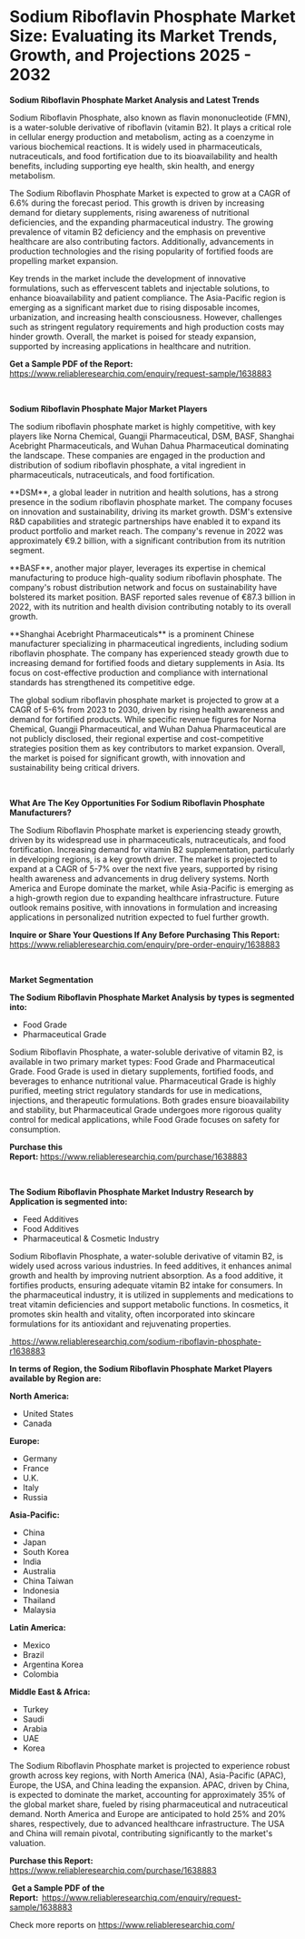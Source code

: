 <p><h1>Sodium Riboflavin Phosphate Market Size: Evaluating its Market Trends, Growth, and Projections 2025 - 2032</h1></p><p><strong>Sodium Riboflavin Phosphate Market Analysis and Latest Trends</strong></p>
<p><p>Sodium Riboflavin Phosphate, also known as flavin mononucleotide (FMN), is a water-soluble derivative of riboflavin (vitamin B2). It plays a critical role in cellular energy production and metabolism, acting as a coenzyme in various biochemical reactions. It is widely used in pharmaceuticals, nutraceuticals, and food fortification due to its bioavailability and health benefits, including supporting eye health, skin health, and energy metabolism.</p><p>The Sodium Riboflavin Phosphate Market is expected to grow at a CAGR of 6.6% during the forecast period. This growth is driven by increasing demand for dietary supplements, rising awareness of nutritional deficiencies, and the expanding pharmaceutical industry. The growing prevalence of vitamin B2 deficiency and the emphasis on preventive healthcare are also contributing factors. Additionally, advancements in production technologies and the rising popularity of fortified foods are propelling market expansion.</p><p>Key trends in the market include the development of innovative formulations, such as effervescent tablets and injectable solutions, to enhance bioavailability and patient compliance. The Asia-Pacific region is emerging as a significant market due to rising disposable incomes, urbanization, and increasing health consciousness. However, challenges such as stringent regulatory requirements and high production costs may hinder growth. Overall, the market is poised for steady expansion, supported by increasing applications in healthcare and nutrition.</p></p>
<p><strong>Get a Sample PDF of the Report:&nbsp;</strong> <a href="https://www.reliableresearchiq.com/enquiry/request-sample/1638883?utm_campaign=1144&utm_medium=2&utm_source=Github&utm_content=ia&utm_term=25012025&utm_id=sodium-riboflavin-phosphate">https://www.reliableresearchiq.com/enquiry/request-sample/1638883</a></p>
<p>&nbsp;</p>
<p><strong>Sodium Riboflavin Phosphate Major Market Players</strong></p>
<p><p>The sodium riboflavin phosphate market is highly competitive, with key players like Norna Chemical, Guangji Pharmaceutical, DSM, BASF, Shanghai Acebright Pharmaceuticals, and Wuhan Dahua Pharmaceutical dominating the landscape. These companies are engaged in the production and distribution of sodium riboflavin phosphate, a vital ingredient in pharmaceuticals, nutraceuticals, and food fortification.</p><p>**DSM**, a global leader in nutrition and health solutions, has a strong presence in the sodium riboflavin phosphate market. The company focuses on innovation and sustainability, driving its market growth. DSM's extensive R&D capabilities and strategic partnerships have enabled it to expand its product portfolio and market reach. The company's revenue in 2022 was approximately €9.2 billion, with a significant contribution from its nutrition segment.</p><p>**BASF**, another major player, leverages its expertise in chemical manufacturing to produce high-quality sodium riboflavin phosphate. The company's robust distribution network and focus on sustainability have bolstered its market position. BASF reported sales revenue of €87.3 billion in 2022, with its nutrition and health division contributing notably to its overall growth.</p><p>**Shanghai Acebright Pharmaceuticals** is a prominent Chinese manufacturer specializing in pharmaceutical ingredients, including sodium riboflavin phosphate. The company has experienced steady growth due to increasing demand for fortified foods and dietary supplements in Asia. Its focus on cost-effective production and compliance with international standards has strengthened its competitive edge.</p><p>The global sodium riboflavin phosphate market is projected to grow at a CAGR of 5-6% from 2023 to 2030, driven by rising health awareness and demand for fortified products. While specific revenue figures for Norna Chemical, Guangji Pharmaceutical, and Wuhan Dahua Pharmaceutical are not publicly disclosed, their regional expertise and cost-competitive strategies position them as key contributors to market expansion. Overall, the market is poised for significant growth, with innovation and sustainability being critical drivers.</p></p>
<p>&nbsp;</p>
<p><strong>What Are The Key Opportunities For Sodium Riboflavin Phosphate Manufacturers?</strong></p>
<p><p>The Sodium Riboflavin Phosphate market is experiencing steady growth, driven by its widespread use in pharmaceuticals, nutraceuticals, and food fortification. Increasing demand for vitamin B2 supplementation, particularly in developing regions, is a key growth driver. The market is projected to expand at a CAGR of 5-7% over the next five years, supported by rising health awareness and advancements in drug delivery systems. North America and Europe dominate the market, while Asia-Pacific is emerging as a high-growth region due to expanding healthcare infrastructure. Future outlook remains positive, with innovations in formulation and increasing applications in personalized nutrition expected to fuel further growth.</p></p>
<p><strong>Inquire or Share Your Questions If Any Before Purchasing This Report:</strong> <a href="https://www.reliableresearchiq.com/enquiry/pre-order-enquiry/1638883?utm_campaign=1144&utm_medium=2&utm_source=Github&utm_content=ia&utm_term=25012025&utm_id=sodium-riboflavin-phosphate">https://www.reliableresearchiq.com/enquiry/pre-order-enquiry/1638883</a></p>
<p>&nbsp;</p>
<p><strong>Market Segmentation</strong></p>
<p><strong>The Sodium Riboflavin Phosphate Market Analysis by types is segmented into:</strong></p>
<p><ul><li>Food Grade</li><li>Pharmaceutical Grade</li></ul></p>
<p><p>Sodium Riboflavin Phosphate, a water-soluble derivative of vitamin B2, is available in two primary market types: Food Grade and Pharmaceutical Grade. Food Grade is used in dietary supplements, fortified foods, and beverages to enhance nutritional value. Pharmaceutical Grade is highly purified, meeting strict regulatory standards for use in medications, injections, and therapeutic formulations. Both grades ensure bioavailability and stability, but Pharmaceutical Grade undergoes more rigorous quality control for medical applications, while Food Grade focuses on safety for consumption.</p></p>
<p><strong>Purchase this Report:&nbsp;</strong><a href="https://www.reliableresearchiq.com/purchase/1638883?utm_campaign=1144&utm_medium=2&utm_source=Github&utm_content=ia&utm_term=25012025&utm_id=sodium-riboflavin-phosphate">https://www.reliableresearchiq.com/purchase/1638883</a></p>
<p>&nbsp;</p>
<p><strong>The Sodium Riboflavin Phosphate Market Industry Research by Application is segmented into:</strong></p>
<p><ul><li>Feed Additives</li><li>Food Additives</li><li>Pharmaceutical & Cosmetic Industry</li></ul></p>
<p><p>Sodium Riboflavin Phosphate, a water-soluble derivative of vitamin B2, is widely used across various industries. In feed additives, it enhances animal growth and health by improving nutrient absorption. As a food additive, it fortifies products, ensuring adequate vitamin B2 intake for consumers. In the pharmaceutical industry, it is utilized in supplements and medications to treat vitamin deficiencies and support metabolic functions. In cosmetics, it promotes skin health and vitality, often incorporated into skincare formulations for its antioxidant and rejuvenating properties.</p></p>
<p><a href="https://www.reliableresearchiq.com/sodium-riboflavin-phosphate-r1638883?utm_campaign=1144&utm_medium=2&utm_source=Github&utm_content=ia&utm_term=25012025&utm_id=sodium-riboflavin-phosphate">&nbsp;https://www.reliableresearchiq.com/sodium-riboflavin-phosphate-r1638883</a></p>
<p><strong>In terms of Region, the Sodium Riboflavin Phosphate Market Players available by Region are:</strong></p>
<p>
    <p> <strong> North America: </strong>
        <ul>
            <li>United States</li>
            <li>Canada</li>
        </ul>
        </p> 
    <p> <strong> Europe: </strong>
        <ul>
            <li>Germany</li>
            <li>France</li>
            <li>U.K.</li>
            <li>Italy</li>
            <li>Russia</li>
        </ul>
        </p> 
    <p> <strong> Asia-Pacific: </strong>
        <ul>
            <li>China</li>
            <li>Japan</li>
            <li>South Korea</li>
            <li>India</li>
            <li>Australia</li>
            <li>China Taiwan</li>
            <li>Indonesia</li>
            <li>Thailand</li>
            <li>Malaysia</li>
        </ul>
        </p> 
    <p> <strong> Latin America: </strong>
        <ul>
            <li>Mexico</li>
            <li>Brazil</li>
            <li>Argentina Korea</li>
            <li>Colombia</li>
        </ul>
        </p> 
    <p> <strong> Middle East & Africa: </strong>
        <ul>
            <li>Turkey</li>
            <li>Saudi</li>
            <li>Arabia</li>
            <li>UAE</li>
            <li>Korea</li>
        </ul>
    </p>
    </p>
<p><p>The Sodium Riboflavin Phosphate market is projected to experience robust growth across key regions, with North America (NA), Asia-Pacific (APAC), Europe, the USA, and China leading the expansion. APAC, driven by China, is expected to dominate the market, accounting for approximately 35% of the global market share, fueled by rising pharmaceutical and nutraceutical demand. North America and Europe are anticipated to hold 25% and 20% shares, respectively, due to advanced healthcare infrastructure. The USA and China will remain pivotal, contributing significantly to the market's valuation.</p></p>
<p><strong>Purchase this Report: </strong><a href="https://www.reliableresearchiq.com/purchase/1638883?utm_campaign=1144&utm_medium=2&utm_source=Github&utm_content=ia&utm_term=25012025&utm_id=sodium-riboflavin-phosphate">https://www.reliableresearchiq.com/purchase/1638883</a></p>
<p>&nbsp;<strong>Get a Sample PDF of the Report:&nbsp;&nbsp;</strong><a href="https://www.reliableresearchiq.com/enquiry/request-sample/1638883?utm_campaign=1144&utm_medium=2&utm_source=Github&utm_content=ia&utm_term=25012025&utm_id=sodium-riboflavin-phosphate">https://www.reliableresearchiq.com/enquiry/request-sample/1638883</a></p>
<p><strong></strong></p>
<p>Check more reports on <a href="https://www.reliableresearchiq.com/?utm_campaign=1144&utm_medium=2&utm_source=Github&utm_content=ia&utm_term=25012025&utm_id=sodium-riboflavin-phosphate">https://www.reliableresearchiq.com/</a></p>